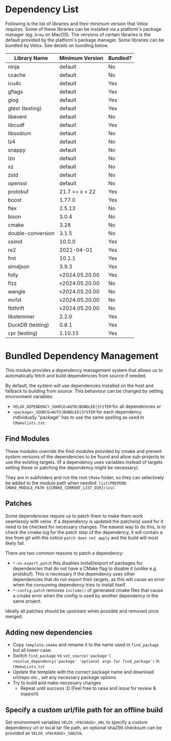 # Dependency List
Following is the list of libraries and their minimum version
that Velox requires. Some of these libraries can be installed
via a platform's package manager (eg. `brew` on MacOS).
The versions of certain libraries is the default provided by
the platform's package manager. Some libraries can be bundled
by Velox. See details on bundling below.

| Library Name      | Minimum Version | Bundled? |
|-------------------|-----------------|----------|
| ninja             | default         | No       |
| ccache            | default         | No       |
| icu4c             | default         | Yes      |
| gflags            | default         | Yes      |
| glog              | default         | Yes      |
| gtest (testing)   | default         | Yes      |
| libevent          | default         | No       |
| libcudf           | default         | Yes      |
| libsodium         | default         | No       |
| lz4               | default         | No       |
| snappy            | default         | No       |
| lzo               | default         | No       |
| xz                | default         | No       |
| zstd              | default         | No       |
| openssl           | default         | No       |
| protobuf          | 21.7 >= x < 22  | Yes      |
| boost             | 1.77.0          | Yes      |
| flex              | 2.5.13          | No       |
| bison             | 3.0.4           | No       |
| cmake             | 3.28            | No       |
| double-conversion | 3.1.5           | No       |
| xsimd             | 10.0.0          | Yes      |
| re2               | 2021-04-01      | Yes      |
| fmt               | 10.1.1          | Yes      |
| simdjson          | 3.9.3           | Yes      |
| folly             | v2024.05.20.00  | Yes      |
| fizz              | v2024.05.20.00  | No       |
| wangle            | v2024.05.20.00  | No       |
| mvfst             | v2024.05.20.00  | No       |
| fbthrift          | v2024.05.20.00  | No       |
| libstemmer        | 2.2.0           | Yes      |
| DuckDB (testing)  | 0.8.1           | Yes      |
| cpr (testing)     | 1.10.15         | Yes      |

# Bundled Dependency Management
This module provides a dependency management system that allows us to automatically fetch and build dependencies from source if needed.

By default, the system will use dependencies installed on the host and fallback to building from source. This behaviour can be changed by setting environment variables:

- `VELOX_DEPENDENCY_SOURCE=AUTO|BUNDLED|SYSTEM` for all dependencies or
- `<package>_SOURCE=AUTO|BUNDLED|SYSTEM`  for each dependency individually "package" has to use the same spelling as used in `CMakelists.txt`.

## Find<package> Modules
These modules override the find-modules provided by cmake and prevent system versions of the dependencies to be found and allow sub-projects to use the existing targets. (If a dependency uses variables instead of targets setting these or patching the dependency might be necessary).

They are in subfolders and not the root `CMake` folder, so they can selectively be added to the module path when needed:
`list(PREPEND CMAKE_MODULE_PATH ${CMAKE_CURRENT_LIST_DIR}/icu)`

## Patches
Some dependencies require us to patch them to make them work seamlessly with velox. If a dependency is updated the patche(s) used for it need to be checked for necessary changes. The easiest way to do this, is to check the cmake log for the patch step of the dependency, it will contain a line from git with the notice `patch does not apply` and the build will most likely fail.

There are two common reasons to patch a dependency:

- `*-no-export.patch` this disables install/export of packages for dependencies that do not have a CMake flag to disable it (unlike e.g. protobuf). This is necessary if the dependency uses other dependencies that do not export their targets, as this will cause an error when the consuming dependency tries to install itself.
- `*-config.patch` removes `include()` of generated cmake files that cause a cmake error when the config is used by another dependency in the same project.

Ideally all patches should be upstream when possible and removed once merged.

## Adding new dependencies

- Copy `template.cmake` and rename it to the name used in `find_package` but all lower-case.
- Switch `find_package` vs `set_source('package')` `resolve_dependency('package' 'optional args for find_package')` in `CMakeLists.txt`
- Update the template with the correct package name and download url/repo etc., set any necessary package options
- Try to build and make necessary changes
  - Repeat until success :D (Feel free to raise and issue for review & support)

## Specify a custom url/file path for an offline build

Set environment variables `VELOX_<PACKAGE>_URL` to specify a custom dependency url or local tar file path, an optional sha256 checksum can be provided as `VELOX_<PACKAGE>_SHA256`.
